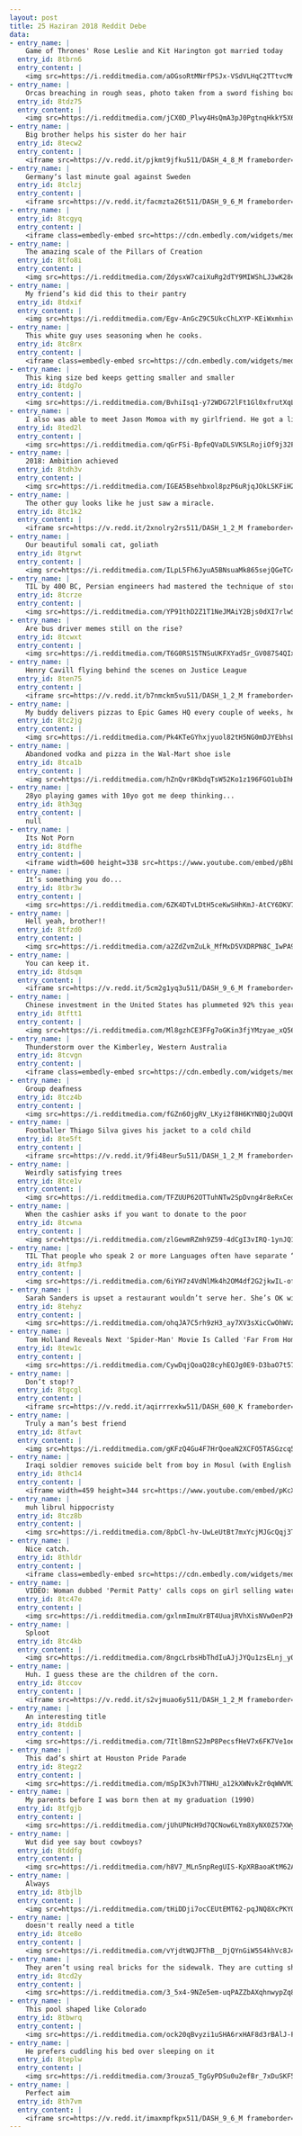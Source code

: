 ```yaml
---
layout: post
title: 25 Haziran 2018 Reddit Debe
data:
- entry_name: |
    Game of Thrones' Rose Leslie and Kit Harington got married today
  entry_id: 8tbrn6
  entry_content: |
    <img src=https://i.redditmedia.com/aOGsoRtMNrfPSJx-VSdVLHqC2TTtvcMm5nfHGK4sUmE.jpg?s=cb5025791737898c4439184744fc4578 frameborder=0>
- entry_name: |
    Orcas breaching in rough seas, photo taken from a sword fishing boat off the coast of Nova Scotia
  entry_id: 8tdz75
  entry_content: |
    <img src=https://i.redditmedia.com/jCX0D_Plwy4HsQmA3pJ0PgtnqHkkY5X6QAtLD-vujhY.jpg?s=1242fed12ecff81ef95d4ceda1e10099 frameborder=0>
- entry_name: |
    Big brother helps his sister do her hair
  entry_id: 8tecw2
  entry_content: |
    <iframe src=https://v.redd.it/pjkmt9jfku511/DASH_4_8_M frameborder=0></iframe>
- entry_name: |
    Germany‘s last minute goal against Sweden
  entry_id: 8tclzj
  entry_content: |
    <iframe src=https://v.redd.it/facmzta26t511/DASH_9_6_M frameborder=0></iframe>
- entry_name: |
  entry_id: 8tcgyq
  entry_content: |
    <iframe class=embedly-embed src=https://cdn.embedly.com/widgets/media.html?src=https%3A%2F%2Fwww.clippituser.tv%2Fc%2Ftwitter%2Fkaqqxn&url=https%3A%2F%2Fwww.clippituser.tv%2Fc%2Fkaqqxn&image=https%3A%2F%2Fclips.clippit.tv%2Fkaqqxn%2Fthumbnail_share.jpg&key=522baf40bd3911e08d854040d3dc5c07&type=text%2Fhtml&schema=clippituser width=600 height=337 scrolling=no frameborder=0 allowfullscreen></iframe>
- entry_name: |
    The amazing scale of the Pillars of Creation
  entry_id: 8tfo8i
  entry_content: |
    <img src=https://i.redditmedia.com/ZdysxW7caiXuRg2dTY9MIWShLJ3wK28echoFT6mHetU.png?s=efa5bc438b94f8e3269f97a451270155 frameborder=0>
- entry_name: |
    My friend’s kid did this to their pantry
  entry_id: 8tdxif
  entry_content: |
    <img src=https://i.redditmedia.com/Egv-AnGcZ9C5UkcChLXYP-KEiWxmhixvEQHmHCPTq_U.jpg?s=f00b153afa00b00a9e8d0e3594a4c5a1 frameborder=0>
- entry_name: |
    This white guy uses seasoning when he cooks.
  entry_id: 8tc8rx
  entry_content: |
    <iframe class=embedly-embed src=https://cdn.embedly.com/widgets/media.html?src=%2F%2Fimgur.com%2Fa%2FDz5zyhw%2Fembed&url=https%3A%2F%2Fimgur.com%2Fa%2FDz5zyhw&image=https%3A%2F%2Fi.imgur.com%2FH5uSDJF.jpg%3Ffb&key=522baf40bd3911e08d854040d3dc5c07&type=text%2Fhtml&schema=imgur width=550 height=550 scrolling=no frameborder=0 allowfullscreen></iframe>
- entry_name: |
    This king size bed keeps getting smaller and smaller
  entry_id: 8tdg7o
  entry_content: |
    <img src=https://i.redditmedia.com/BvhiIsq1-y72WDG72lFt1Gl0xfrutXqLXNn8WItlmzc.jpg?s=8eac928d89594ced43585b4a5aa59865 frameborder=0>
- entry_name: |
    I also was able to meet Jason Momoa with my girlfriend. He got a little too close to her
  entry_id: 8ted2l
  entry_content: |
    <img src=https://i.redditmedia.com/qGrFSi-BpfeQVaDLSVKSLRojiOf9j32FE15HydF1G18.jpg?s=586a178d1f2dd540d3b2330a7d93c9aa frameborder=0>
- entry_name: |
    2018: Ambition achieved
  entry_id: 8tdh3v
  entry_content: |
    <img src=https://i.redditmedia.com/IGEA5Bsehbxol8pzP6uRjqJOkLSKFiH2MqpUMcLzHQQ.jpg?s=a8fc6eab530885f03379beb78a2306b4 frameborder=0>
- entry_name: |
    The other guy looks like he just saw a miracle.
  entry_id: 8tc1k2
  entry_content: |
    <iframe src=https://v.redd.it/2xnolry2rs511/DASH_1_2_M frameborder=0></iframe>
- entry_name: |
    Our beautiful somali cat, goliath
  entry_id: 8tgrwt
  entry_content: |
    <img src=https://i.redditmedia.com/ILpL5Fh6JyuA5BNsuaMk865sejQGeTC4HR7vXctAZnA.jpg?s=90229c510dde26b3ee171a2ae144631f frameborder=0>
- entry_name: |
    TIL by 400 BC, Persian engineers had mastered the technique of storing ice in the middle of summer in the desert.
  entry_id: 8tcrze
  entry_content: |
    <img src=https://i.redditmedia.com/YP91thD2Z1T1NeJMAiY2Bjs0dXI7rlwSQf9FbDEzd8o.jpg?s=edad5c7587136dd46c4895536a44a415 frameborder=0>
- entry_name: |
    Are bus driver memes still on the rise?
  entry_id: 8tcwxt
  entry_content: |
    <img src=https://i.redditmedia.com/T6G0RS15TNSuUKFXYadSr_GV087S4QIxAEnnxhqoOFE.jpg?s=3821da86384cc43b6c9c937c3f6091fe frameborder=0>
- entry_name: |
    Henry Cavill flying behind the scenes on Justice League
  entry_id: 8ten75
  entry_content: |
    <iframe src=https://v.redd.it/b7nmckm5vu511/DASH_1_2_M frameborder=0></iframe>
- entry_name: |
    My buddy delivers pizzas to Epic Games HQ every couple of weeks, he sent me this picture just now
  entry_id: 8tc2jg
  entry_content: |
    <img src=https://i.redditmedia.com/Pk4KTeGYhxjyuol82tH5NG0mDJYEbhsLv_iedxKBtLU.jpg?s=6a40af5d56862f0722bed17d2ddb4a5e frameborder=0>
- entry_name: |
    Abandoned vodka and pizza in the Wal-Mart shoe isle
  entry_id: 8tca1b
  entry_content: |
    <img src=https://i.redditmedia.com/hZnQvr8KbdqTsW52Ko1z196FGO1ubIhHt5LaUH-Bn00.jpg?s=11a385fae7adcb4b2f52192b6ec707fd frameborder=0>
- entry_name: |
    28yo playing games with 10yo got me deep thinking...
  entry_id: 8th3qg
  entry_content: |
    null
- entry_name: |
    Its Not Porn
  entry_id: 8tdfhe
  entry_content: |
    <iframe width=600 height=338 src=https://www.youtube.com/embed/pBhLI3NqnaQ?feature=oembed&enablejsapi=1 frameborder=0 allow=autoplay; encrypted-media allowfullscreen></iframe>
- entry_name: |
    It’s something you do...
  entry_id: 8tbr3w
  entry_content: |
    <img src=https://i.redditmedia.com/6ZK4DTvLDtH5ceKwSHhKmJ-AtCY6DKV7lIdALLSTQXk.jpg?s=4c7304e1708f16bf6cf809ed49660169 frameborder=0>
- entry_name: |
    Hell yeah, brother!!
  entry_id: 8tfzd0
  entry_content: |
    <img src=https://i.redditmedia.com/a2ZdZvmZuLk_MfMxD5VXDRPN8C_IwPA9UsF8zLUKWLA.jpg?s=78d56e3e8481811e0d8e009585a9fdc9 frameborder=0>
- entry_name: |
    You can keep it.
  entry_id: 8tdsqm
  entry_content: |
    <iframe src=https://v.redd.it/5cm2g1yq3u511/DASH_9_6_M frameborder=0></iframe>
- entry_name: |
    Chinese investment in the United States has plummeted 92% this year
  entry_id: 8tftt1
  entry_content: |
    <img src=https://i.redditmedia.com/Ml8gzhCE3FFg7oGKin3fjYMzyae_xQ56e-4Y0BuIKDg.jpg?s=1a1a843199d1eb5087b26c34de0d584e frameborder=0>
- entry_name: |
    Thunderstorm over the Kimberley, Western Australia
  entry_id: 8tcvgn
  entry_content: |
    <iframe class=embedly-embed src=https://cdn.embedly.com/widgets/media.html?src=https%3A%2F%2Fgfycat.com%2Fifr%2FHeartyDeadlyFruitbat&url=https%3A%2F%2Fgfycat.com%2FHeartyDeadlyFruitbat&image=https%3A%2F%2Fthumbs.gfycat.com%2FHeartyDeadlyFruitbat-size_restricted.gif&key=522baf40bd3911e08d854040d3dc5c07&type=text%2Fhtml&schema=gfycat width=600 height=338 scrolling=no frameborder=0 allowfullscreen></iframe>
- entry_name: |
    Group deafness
  entry_id: 8tcz4b
  entry_content: |
    <img src=https://i.redditmedia.com/fGZn6OjgRV_LKyi2f8H6KYNBQj2uDQVBmCl2gkroIms.png?s=5f0cda14acbdac45def9392ad5331ab1 frameborder=0>
- entry_name: |
    Footballer Thiago Silva gives his jacket to a cold child
  entry_id: 8te5ft
  entry_content: |
    <iframe src=https://v.redd.it/9fi48eur5u511/DASH_1_2_M frameborder=0></iframe>
- entry_name: |
    Weirdly satisfying trees
  entry_id: 8tce1v
  entry_content: |
    <img src=https://i.redditmedia.com/TFZUUP62OTTuhNTw2SpDvng4r8eRxCed47lBx4AwkZo.jpg?s=d6511957571030c4e8cddc274d3c89eb frameborder=0>
- entry_name: |
    When the cashier asks if you want to donate to the poor
  entry_id: 8tcwna
  entry_content: |
    <img src=https://i.redditmedia.com/zlGewmRZmh9Z59-4dCgI3vIRQ-1ynJQ1NiB-ckd8s4Q.jpg?s=ed0c01cd584f818fea794ded66337dff frameborder=0>
- entry_name: |
    TIL That people who speak 2 or more Languages often have separate “Assigned” Personalities for those Languages.
  entry_id: 8tfmp3
  entry_content: |
    <img src=https://i.redditmedia.com/6iYH7z4VdNlMk4h2OM4df2G2jkwIL-ofDki78-2mXOc.jpg?s=e892aa0d0e5c18d2866397cc3182fc3b frameborder=0>
- entry_name: |
    Sarah Sanders is upset a restaurant wouldn’t serve her. She’s OK with it happening to gays
  entry_id: 8tehyz
  entry_content: |
    <img src=https://i.redditmedia.com/ohqJA7C5rh9zH3_ay7XV3sXicCwOhWVzWaYHW_3uLn8.jpg?s=a75bdf4489ac991399aff5b55cf54008 frameborder=0>
- entry_name: |
    Tom Holland Reveals Next 'Spider-Man' Movie Is Called 'Far From Home'
  entry_id: 8tew1c
  entry_content: |
    <img src=https://i.redditmedia.com/CywDqjQoaQ28cyhEQJg0E9-D3baO7t57-VA6Pvenwb0.jpg?s=e1fbeaf274ae2edc0ee261811c4831f8 frameborder=0>
- entry_name: |
    Don’t stop!?
  entry_id: 8tgcgl
  entry_content: |
    <iframe src=https://v.redd.it/aqirrrexkw511/DASH_600_K frameborder=0></iframe>
- entry_name: |
    Truly a man’s best friend
  entry_id: 8tfavt
  entry_content: |
    <img src=https://i.redditmedia.com/gKFzQ4Gu4F7HrQoeaN2XCFO5TASGzcq5Mm5IgvBkJUE.jpg?s=162ff5955d6a4788b9628b0739f9e920 frameborder=0>
- entry_name: |
    Iraqi soldier removes suicide belt from boy in Mosul (with English subtitles)
  entry_id: 8thc14
  entry_content: |
    <iframe width=459 height=344 src=https://www.youtube.com/embed/pKcXx4PxGvE?feature=oembed&enablejsapi=1 frameborder=0 allow=autoplay; encrypted-media allowfullscreen></iframe>
- entry_name: |
    muh librul hippocristy
  entry_id: 8tcz8b
  entry_content: |
    <img src=https://i.redditmedia.com/8pbCl-hv-UwLeUtBt7mxYcjMJGcQqj3TqvJ4PU1vYIM.jpg?s=e8ee331222bd81114dcb47131abcb333 frameborder=0>
- entry_name: |
    Nice catch.
  entry_id: 8thldr
  entry_content: |
    <iframe class=embedly-embed src=https://cdn.embedly.com/widgets/media.html?src=https%3A%2F%2Fgfycat.com%2Fifr%2FAbandonedVainAttwatersprairiechicken&url=https%3A%2F%2Fgfycat.com%2FAbandonedVainAttwatersprairiechicken&image=https%3A%2F%2Fthumbs.gfycat.com%2FAbandonedVainAttwatersprairiechicken-size_restricted.gif&key=2aa3c4d5f3de4f5b9120b660ad850dc9&type=text%2Fhtml&schema=gfycat width=600 height=1079 scrolling=no frameborder=0 allowfullscreen></iframe>
- entry_name: |
    VIDEO: Woman dubbed 'Permit Patty' calls cops on girl selling water in San Francisco
  entry_id: 8tc47e
  entry_content: |
    <img src=https://i.redditmedia.com/gxlnmImuXrBT4UuajRVhXisNVwOenP2K3srq-fD6XOE.jpg?s=e9c599280a37f652f8ada983a2c5256f frameborder=0>
- entry_name: |
    Sploot
  entry_id: 8tc4kb
  entry_content: |
    <img src=https://i.redditmedia.com/8ngcLrbsHbThdIuAJjJYQu1zsELnj_y0gHT9coZ7wtw.jpg?s=79174d379ef58e260178d677e7599d1e frameborder=0>
- entry_name: |
    Huh. I guess these are the children of the corn.
  entry_id: 8tccov
  entry_content: |
    <iframe src=https://v.redd.it/s2vjmuao6y511/DASH_1_2_M frameborder=0></iframe>
- entry_name: |
    An interesting title
  entry_id: 8tddib
  entry_content: |
    <img src=https://i.redditmedia.com/7ItlBmnS2JmP8PecsfHeV7x6FK7Ve1oeh6l_ZOMnrAI.jpg?s=7ce817b746ad20e4370ed1f9e39dd6d7 frameborder=0>
- entry_name: |
    This dad’s shirt at Houston Pride Parade
  entry_id: 8tegz2
  entry_content: |
    <img src=https://i.redditmedia.com/mSpIK3vh7TNHU_a12kXWNvkZr0qWWVMJM-6Um8gVtb4.jpg?s=f082d6e990726a611769e4ef19cbe33e frameborder=0>
- entry_name: |
    My parents before I was born then at my graduation (1990)
  entry_id: 8tfgjb
  entry_content: |
    <img src=https://i.redditmedia.com/jUhUPNcH9d7QCNow6LYm8XyNX0Z57XWy8vlYwk8JIXo.jpg?s=4fa908e832d160d42c4097750ce5ee20 frameborder=0>
- entry_name: |
    Wut did yee say bout cowboys?
  entry_id: 8tddfg
  entry_content: |
    <img src=https://i.redditmedia.com/h8V7_MLn5npRegUIS-KpXRBaoaKtM62APs95lGh7ptk.jpg?s=c933e6d8630c2739cee5198049c0dcc9 frameborder=0>
- entry_name: |
    Always
  entry_id: 8tbjlb
  entry_content: |
    <img src=https://i.redditmedia.com/tHiDDji7ocCEUtEMT62-pqJNQ8XcPKY0HVYX7VHzWns.jpg?s=a78b22dbf2e326d3502dfd2aa8fca1d6 frameborder=0>
- entry_name: |
    doesn't really need a title
  entry_id: 8tce8o
  entry_content: |
    <img src=https://i.redditmedia.com/vYjdtWQJFThB__DjQYnGiW5S4khVc8J42r6jnwLC2sw.png?s=1da728d868264b1794480140f5784bf3 frameborder=0>
- entry_name: |
    They aren’t using real bricks for the sidewalk. They are cutting shapes into the concrete and painting it.
  entry_id: 8tcd2y
  entry_content: |
    <img src=https://i.redditmedia.com/3_5x4-9NZe5em-uqPAZZbAXqhnwypZq8Arvi3P2AFxs.jpg?s=922219d9155d1a6e9940e8d25ba2f45f frameborder=0>
- entry_name: |
    This pool shaped like Colorado
  entry_id: 8tbwrq
  entry_content: |
    <img src=https://i.redditmedia.com/ock20qBvyzi1uSHA6rxHAF8d3rBAlJ-FkBYgBW7bLWw.jpg?s=d18556101c2a69a4e7f596860dced606 frameborder=0>
- entry_name: |
    He prefers cuddling his bed over sleeping on it
  entry_id: 8teplw
  entry_content: |
    <img src=https://i.redditmedia.com/3rouza5_TgGyPDSu0u2efBr_7xDuSKF5ulwjbdKPCj0.jpg?s=b13fc6c09de55876e37b6c8253ebf8ec frameborder=0>
- entry_name: |
    Perfect aim
  entry_id: 8th7vm
  entry_content: |
    <iframe src=https://v.redd.it/imaxmpfkpx511/DASH_9_6_M frameborder=0></iframe>
---
```

